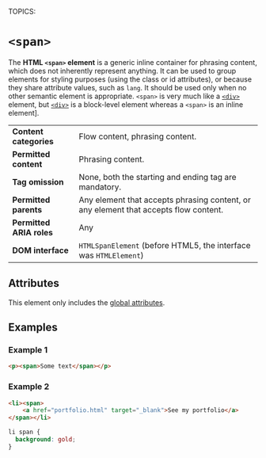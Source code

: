 TOPICS: <span>

# `<span>`

The **HTML `<span>` element** is a generic inline container for phrasing content, which does not
inherently represent anything. It can be used to group elements for styling purposes (using the
class or id attributes), or because they share attribute values, such as `lang`. It should be
used only when no other semantic element is appropriate. `<span>` is very much like a [`<div>`](/en/webfrontend/<div>)
element, but [`<div>`](/en/webfrontend/<div>) is a block-level element whereas a `<span>`
is an inline element].

|  |  |
| :-- | :-- |
| **Content categories** | Flow content, phrasing content.|
| **Permitted content** | Phrasing content.|
| **Tag omission** | None, both the starting and ending tag are mandatory.|
| **Permitted parents** | Any element that accepts phrasing content, or any element that accepts flow content.|
| **Permitted ARIA roles** | Any |
| **DOM interface** | `HTMLSpanElement` (before HTML5, the interface was `HTMLElement`) |

## Attributes

This element only includes the [global attributes](/en/webfrontend/HTML_Global_Attributes).

## Examples

### Example 1

```html
<p><span>Some text</span></p>
```

### Example 2

```html
<li><span>
    <a href="portfolio.html" target="_blank">See my portfolio</a>
</span></li>
```

```css
li span {
  background: gold;
}
```
